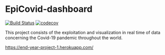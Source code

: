 # EpiCovid-dashboard
[![Build Status](https://travis-ci.com/EpiCovid/EpiCovid-dashboard.svg?branch=master)](https://travis-ci.com/EpiCovid/EpiCovid-dashboard)
[![codecov](https://codecov.io/gh/EpiCovid/EpiCovid-dashboard/branch/master/graph/badge.svg?token=BD0rtITAzm)](https://codecov.io/gh/EpiCovid/EpiCovid-dashboard)


This project consists of the exploitation and visualization in real time of data concerning the Covid-19 pandemic throughout the world.

https://end-year-project-1.herokuapp.com/
